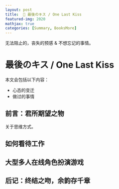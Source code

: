 ```yaml
---
layout: post
title:  💖 最後のキス / One Last Kiss
featured-img: 2020
mathjax: true
categories: [Summary, BooksMore]
---
```


无法阻止的，丧失的预感 & 不想忘记的事情。

<!--more-->

# 最後のキス / One Last Kiss

本文会包括以下内容：

+ 心态的变迁
+ 做过的事情

## 前言：君所期望之物

关于思维方式。

## 如何看待工作

## 大型多人在线角色扮演游戏

## 后记：终结之吻，余韵存千章